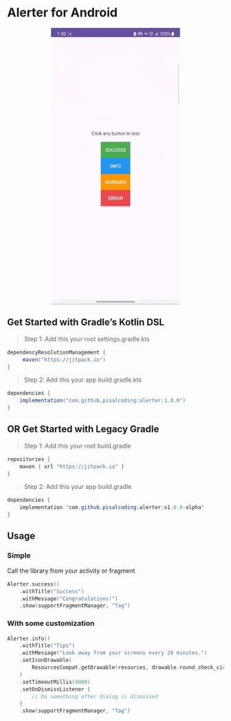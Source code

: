 # Alerter for Android
<div style="text-align:center; width: 100%;">
  <img src="demo.gif" width="300" height="auto" align="center"> 
</div>

## Get Started with Gradle’s Kotlin DSL
> Step 1: Add this your root settings.gradle.kts
```java
dependencyResolutionManagement {
     maven("https://jitpack.io")
}

```
> Step 2: Add this your app build.gradle.kts
```java
dependencies {
	implementation("com.github.pisalcoding:alerter:1.0.0")
}
```

## OR Get Started with Legacy Gradle
> Step 1: Add this your root build.gradle
```java
repositories {  
    maven { url "https://jitpack.io" }
}

```
> Step 2: Add this your app build.gradle
```java
dependencies {
	implementation 'com.github.pisalcoding:alerter:v1.0.0-alpha'
}
```

## Usage

### Simple
Call the library from your activity or fragment
```kotlin
Alerter.success()
    .withTitle("Success")
    .withMessage("Congratulations!")
    .show(supportFragmentManager, "Tag")
```

### With some customization 
```kotlin
Alerter.info()
    .withTitle("Tips")
    .withMessage("Look away from your screens every 20 minutes.")
    .setIconDrawable(
        ResourcesCompat.getDrawable(resources, drawable.round_check_circle_24, theme)
    )
    .setTimeoutMillis(4000)
    .setOnDismissListener {
        // Do something after dialog is dismissed
    }
    .show(supportFragmentManager, "Tag")
```



